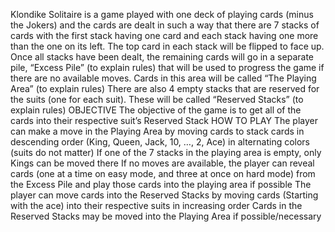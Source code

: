 Klondike Solitaire is a game played with one deck of playing cards (minus the Jokers) and the cards are dealt in such a way that there are 7 stacks of cards with the first stack having one card and each stack having one more than the one on its left. The top card in each stack will be flipped to face up. Once all stacks have been dealt, the remaining cards will go in a separate pile, “Excess Pile” (to explain rules) that will be used to progress the game if there are no available moves. Cards in this area will be called “The Playing Area” (to explain rules) There are also 4 empty stacks that are reserved for the suits (one for each suit). These will be called “Reserved Stacks” (to explain rules)
OBJECTIVE
The objective of the game is to get all of the cards into their respective suit’s Reserved Stack
HOW TO PLAY
The player can make a move in the Playing Area by moving cards to stack cards in descending order (King, Queen, Jack, 10, …, 2, Ace) in alternating colors (suits do not matter)
If one of the 7 stacks in the playing area is empty, only Kings can be moved there
If no moves are available, the player can reveal cards (one at a time on easy mode, and three at once on hard mode) from the Excess Pile and play those cards into the playing area if possible
The player can move cards into the Reserved Stacks by moving cards (Starting with the ace) into their respective suits in increasing order
Cards in the Reserved Stacks may be moved into the Playing Area if possible/necessary
